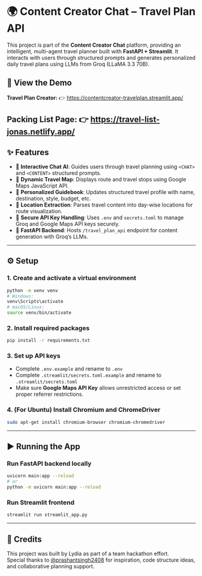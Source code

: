 # 🌍 Content Creator Chat – Travel Plan API

This project is part of the **Content Creator Chat** platform, providing an intelligent, multi-agent travel planner built with **FastAPI + Streamlit**. It interacts with users through structured prompts and generates personalized daily travel plans using LLMs from Groq (LLaMA 3.3 70B).

## 🔪 View the Demo  
**Travel Plan Creator:**
👉 https://contentcreator-travelplan.streamlit.app/

**Packing List Page:**
👉 https://travel-list-jonas.netlify.app/
---

## ✨ Features

- 🧠 **Interactive Chat AI**: Guides users through travel planning using `<CHAT>` and `<CONTENT>` structured prompts.
- 📍 **Dynamic Travel Map**: Displays route and travel stops using Google Maps JavaScript API.
- 👛 **Personalized Guidebook**: Updates structured travel profile with name, destination, style, budget, etc.
- 🌆 **Location Extraction**: Parses travel content into day-wise locations for route visualization.
- 🔐 **Secure API Key Handling**: Uses `.env` and `secrets.toml` to manage Groq and Google Maps API keys securely.
- 🚀 **FastAPI Backend**: Hosts `/travel_plan_api` endpoint for content generation with Groq’s LLMs.

---

## ⚙️ Setup

### 1. Create and activate a virtual environment

```bash
python -m venv venv
# Windows:
venv\Scripts\activate
# macOS/Linux:
source venv/bin/activate
```

### 2. Install required packages

```bash
pip install -r requirements.txt
```

### 3. Set up API keys

- Complete `.env.example` and rename to `.env`
- Complete `.streamlit/secrets.toml.example` and rename to `.streamlit/secrets.toml`
- Make sure **Google Maps API Key** allows unrestricted access or set proper referrer restrictions.

### 4. (For Ubuntu) Install Chromium and ChromeDriver

```bash
sudo apt-get install chromium-browser chromium-chromedriver
```

---

## ▶️ Running the App

### Run FastAPI backend locally

```bash
uvicorn main:app --reload
# or
python -m uvicorn main:app --reload
```

### Run Streamlit frontend

```bash
streamlit run streamlit_app.py
```

---

## 🙏 Credits

This project was built by Lydia as part of a team hackathon effort.  
Special thanks to [@prashantsingh2408](https://github.com/prashantsingh2408) for inspiration, code structure ideas, and collaborative planning support.

